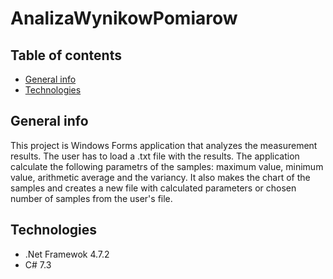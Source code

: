 # AnalizaWynikowPomiarow
## Table of contents
* [General info](#general-info)
* [Technologies](#technologies)
## General info
This project is Windows Forms application that analyzes the measurement results. The user has to load a .txt file with the results. The application calculate the following parametrs of the samples: maximum value, minimum value, arithmetic average
and the variancy. It also makes the chart of the samples and creates a new file with calculated parameters or chosen number of samples from the user's file. 
## Technologies
* .Net Framewok 4.7.2
* C# 7.3
